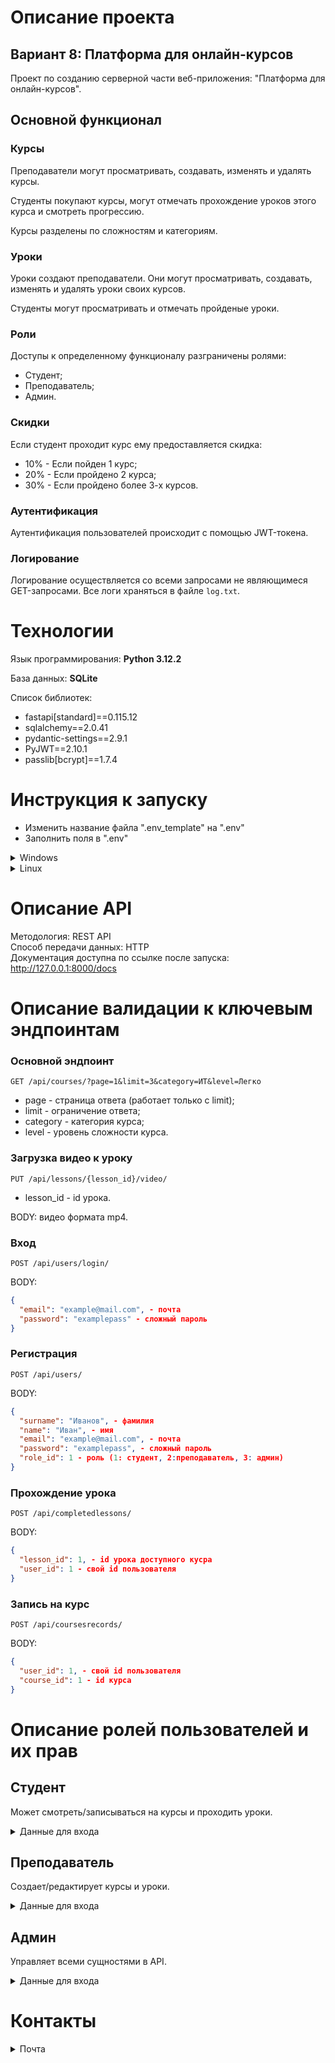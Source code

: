 # Описание проекта

## Вариант 8: Платформа для онлайн-курсов

Проект по созданию серверной части веб-приложения: "Платформа для онлайн-курсов".

## Основной функционал

### Курсы

Преподаватели могут просматривать, создавать, изменять и удалять курсы.

Студенты покупают курсы, могут отмечать прохождение уроков этого курса и смотреть прогрессию.

Курсы разделены по сложностям и категориям.

### Уроки

Уроки создают преподаватели. Они могут просматривать, создавать, изменять и удалять уроки своих курсов.

Студенты могут просматривать и отмечать пройденые уроки.

### Роли

Доступы к определенному функционалу разграничены ролями:
- Студент;
- Преподаватель;
- Админ.

### Скидки

Если студент проходит курс ему предоставляется скидка:
- 10% - Если пойден 1 курс;
- 20% - Если пройдено 2 курса;
- 30% - Если пройдено более 3-х курсов.

### Аутентификация

Аутентификация пользователей происходит с помощью JWT-токена.

### Логирование

Логирование осуществляется со всеми запросами не являющимеся GET-запросами. Все логи храняться в файле `log.txt`.


# Технологии
Язык программирования: **Python 3.12.2**

База данных: **SQLite**

Список библиотек:
- fastapi[standard]==0.115.12
- sqlalchemy==2.0.41
- pydantic-settings==2.9.1
- PyJWT==2.10.1
- passlib[bcrypt]==1.7.4

# Инструкция к запуску

- Изменить название файла ".env_template" на ".env"
- Заполнить поля в ".env"
<details>
<summary>Windows</summary>
Команды запуска в терминале:<br>

### Установка локального окружения
```bash
py -m venv .venv
```
### Активация локального окружения
```bash
.venv/Scripts/activate
```
### Установка библиотек
```bash
pip install -r requirements.txt
```
### Посев
```bash
py seed.py
```
### Запуск сервера API
```bash
fastapi dev main.py
```
</details>
<details>
<summary>Linux</summary>
Команды запуска в терминале:<br>

### Установка локального окружения
```bash
python -m venv .venv
```
### Активация локального окружения
```bash
source venv/bin/activate
```
### Установка библиотек
```bash
pip install -r requirements.txt
```
### Посев
```bash
python seed.py
```
### Запуск сервера API
```bash
fastapi dev main.py
```
</details>

# Описание API

Методология: REST API<br>
Способ передачи данных: HTTP<br>
Документация доступна по ссылке после запуска: http://127.0.0.1:8000/docs

# Описание валидации к ключевым эндпоинтам

### Основной эндпоинт

`GET /api/courses/?page=1&limit=3&category=ИТ&level=Легко`

- page - страница ответа (работает только с limit);
- limit - ограничение ответа;
- category - категория курса;
- level - уровень сложности курса.

### Загрузка видео к уроку

`PUT /api/lessons/{lesson_id}/video/`

- lesson_id - id урока.

BODY: видео формата mp4.

### Вход

`POST /api/users/login/`

BODY:
```json
{
  "email": "example@mail.com", - почта
  "password": "examplepass" - сложный пароль
}
```

### Регистрация

`POST /api/users/`

BODY:
```json
{
  "surname": "Иванов", - фамилия
  "name": "Иван", - имя
  "email": "example@mail.com", - почта
  "password": "examplepass", - сложный пароль
  "role_id": 1 - роль (1: студент, 2:преподаватель, 3: админ)
}
```

### Прохождение урока

`POST /api/completedlessons/`

BODY:
```json
{
  "lesson_id": 1, - id урока доступного кусра
  "user_id": 1 - свой id пользователя
}
```

### Запись на курс

`POST /api/coursesrecords/`

BODY:
```json
{
  "user_id": 1, - свой id пользователя
  "course_id": 1 - id курса
}
```

# Описание ролей пользователей и их прав

## Студент
Может смотреть/записываться на курсы и проходить уроки.
<details><summary>Данные для входа</summary>Почта: alexey.petrov@mail.com Пароль: QWErty123#</details>

## Преподаватель
Создает/редактирует курсы и уроки.
<details><summary>Данные для входа</summary>Почта: olga.vasilyeva@yandex.ru Пароль: QWErty123#</details>

## Админ
Управляет всеми сущностями в API.
<details><summary>Данные для входа</summary>Почта: ekaterina.sokolovskaya@gmail.com Пароль: QWErty123#</details>

# Контакты
<details><summary>Почта</summary>andreq308979@gmail.com</details>